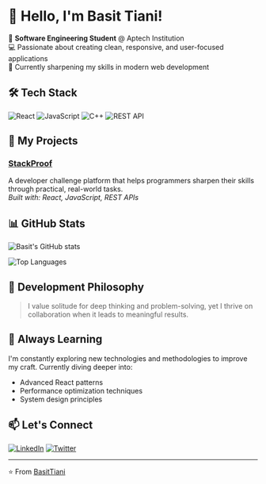 # 👋 Hello, I'm Basit Tiani!

🚀 **Software Engineering Student** @ Aptech Institution  
💻 Passionate about creating clean, responsive, and user-focused applications  
🌱 Currently sharpening my skills in modern web development

## 🛠️ Tech Stack

![React](https://img.shields.io/badge/React-61DAFB?style=for-the-badge&logo=react&logoColor=black)
![JavaScript](https://img.shields.io/badge/JavaScript-F7DF1E?style=for-the-badge&logo=javascript&logoColor=black)
![C++](https://img.shields.io/badge/C++-00599C?style=for-the-badge&logo=c%2B%2B&logoColor=white)
![REST API](https://img.shields.io/badge/REST_API-FF6C37?style=for-the-badge&logo=node.js&logoColor=white)

## 🚀 My Projects

### [StackProof](https://github.com/tijani-web/stackproof) 
A developer challenge platform that helps programmers sharpen their skills through practical, real-world tasks.  
*Built with: React, JavaScript, REST APIs*

## 📊 GitHub Stats

![Basit's GitHub stats](https://github-readme-stats.vercel.app/api?username=yourusername&show_icons=true&theme=radical)

![Top Languages](https://github-readme-stats.vercel.app/api/top-langs/?username=yourusername&layout=compact&theme=radical)

## 🧠 Development Philosophy

> I value solitude for deep thinking and problem-solving, yet I thrive on collaboration when it leads to meaningful results.

## 🌟 Always Learning

I'm constantly exploring new technologies and methodologies to improve my craft. Currently diving deeper into:

- Advanced React patterns
- Performance optimization techniques
- System design principles

## 📫 Let's Connect

[![LinkedIn](https://img.shields.io/badge/LinkedIn-0077B5?style=for-the-badge&logo=linkedin&logoColor=white)](https://linkedin.com/in/yourprofile)
[![Twitter](https://img.shields.io/badge/Twitter-1DA1F2?style=for-the-badge&logo=twitter&logoColor=white)](https://twitter.com/yourprofile)

---

⭐️ From [BasitTiani](https://github.com/yourusername)
